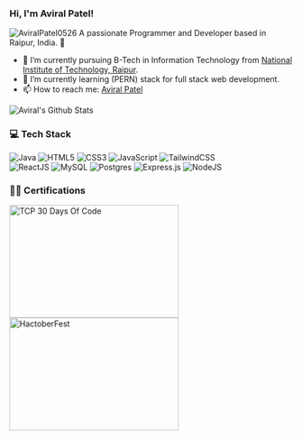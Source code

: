 ### Hi, I'm Aviral Patel!
<img src="https://komarev.com/ghpvc/?username=AviralPatel0526&label=Profile%20views&color=0e75b6&style=flat" alt="AviralPatel0526" />
A passionate Programmer and Developer based in Raipur, India. 📍

- 🔭 I’m currently pursuing B-Tech in Information Technology from [National Institute of Technology, Raipur](https://nitrr.ac.in/).
- 🌱 I’m currently learning (PERN) stack for full stack web development.
- 📫 How to reach me: [Aviral Patel](https://www.linkedin.com/in/aviralpatel/)


![Aviral's Github Stats](https://github-readme-stats.vercel.app/api?username=AviralPatel0526&show_icons=true&theme=transparent)

### 💻 Tech Stack
<!-- Badges from https://github.com/Ileriayo/markdown-badges -->
![Java](https://img.shields.io/badge/java-%23ED8B00.svg?style=for-the-badge&logo=openjdk&logoColor=white)
![HTML5](https://img.shields.io/badge/html5-%23E34F26.svg?style=for-the-badge&logo=html5&logoColor=white)
![CSS3](https://img.shields.io/badge/css3-%231572B6.svg?style=for-the-badge&logo=css3&logoColor=white)
![JavaScript](https://img.shields.io/badge/javascript-%23323330.svg?style=for-the-badge&logo=javascript&logoColor=%23F7DF1E)
![TailwindCSS](https://img.shields.io/badge/tailwindcss-%2338B2AC.svg?style=for-the-badge&logo=tailwind-css&logoColor=white)</br>
![ReactJS](https://img.shields.io/badge/react-%2320232a.svg?style=for-the-badge&logo=react&logoColor=%2361DAFB)
![MySQL](https://img.shields.io/badge/mysql-4479A1.svg?style=for-the-badge&logo=mysql&logoColor=white)
![Postgres](https://img.shields.io/badge/postgres-%23316192.svg?style=for-the-badge&logo=postgresql&logoColor=white)
![Express.js](https://img.shields.io/badge/express.js-%23404d59.svg?style=for-the-badge&logo=express&logoColor=%2361DAFB)
![NodeJS](https://img.shields.io/badge/node.js-6DA55F?style=for-the-badge&logo=node.js&logoColor=white)

### 🧑‍🦱 Certifications
<p>
  <img src="https://media.licdn.com/dms/image/D4D22AQEimbyX3Uu58Q/feedshare-shrink_2048_1536/0/1693590390064?e=1721865600&v=beta&t=Pl8W62xefFgdgJ2V0r2nuXHJz5CZofs-qTbfQCwYWtk" alt="TCP 30 Days Of Code" width="300" height="200">
  <img src="https://media.licdn.com/dms/image/D4D22AQFxcaYv2xhoOA/feedshare-shrink_2048_1536/0/1698586706646?e=1721865600&v=beta&t=--bsIWN_EiBIVYvDsh4u6O56UKqFrVOy6laFZJ2eEf4" alt="HactoberFest" width="300" height="200">
</p>
